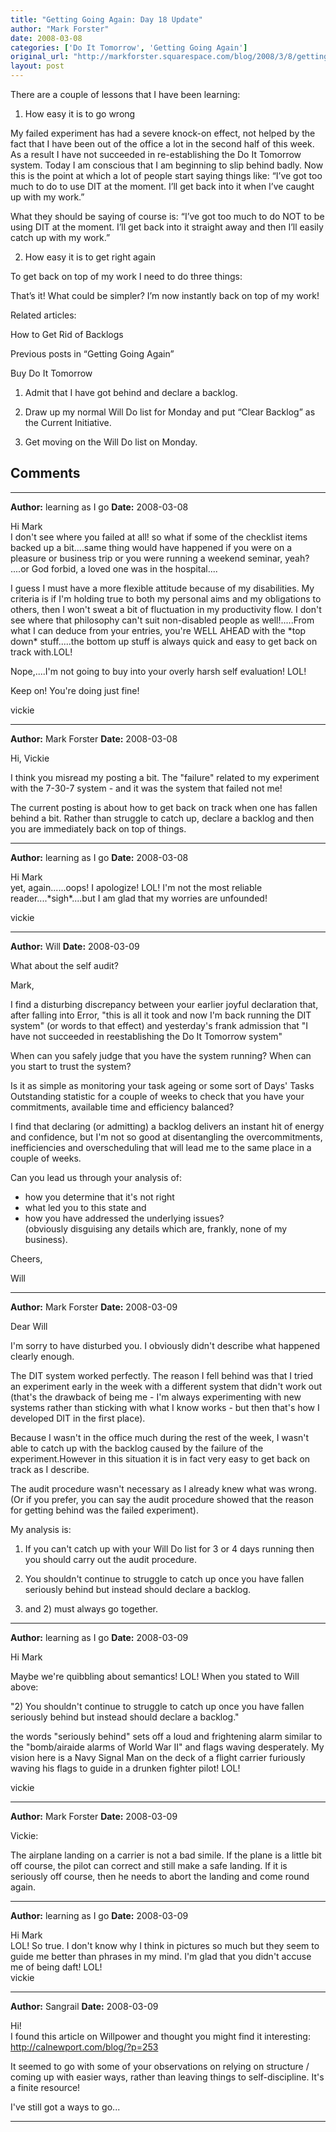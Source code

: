 ```yaml
---
title: "Getting Going Again: Day 18 Update"
author: "Mark Forster"
date: 2008-03-08
categories: ['Do It Tomorrow', 'Getting Going Again']
original_url: "http://markforster.squarespace.com/blog/2008/3/8/getting-going-again-day-18-update.html"
layout: post
---
```


There are a couple of lessons that I have been learning:

1) How easy it is to go wrong

My failed experiment has had a severe knock-on effect, not helped by the fact that I have been out of the office a lot in the second half of this week. As a result I have not succeeded in re-establishing the Do It Tomorrow system. Today I am conscious that I am beginning to slip behind badly. Now this is the point at which a lot of people start saying things like: “I’ve got too much to do to use DIT at the moment. I’ll get back into it when I’ve caught up with my work.”

What they should be saying of course is: “I’ve got too much to do NOT to be using DIT at the moment. I’ll get back into it straight away and then I’ll easily catch up with my work.”

2) How easy it is to get right again

To get back on top of my work I need to do three things:

That’s it! What could be simpler? I’m now instantly back on top of my work!

Related articles:

How to Get Rid of Backlogs

Previous posts in “Getting Going Again”

Buy Do It Tomorrow

1. Admit that I have got behind and declare a backlog.

2. Draw up my normal Will Do list for Monday and put “Clear Backlog” as the Current Initiative.

3. Get moving on the Will Do list on Monday.


## Comments

---

**Author:** learning as I go
**Date:** 2008-03-08

Hi Mark  
I don't see where you failed at all! so what if some of the checklist items backed up a bit....same thing would have happened if you were on a pleasure or business trip or you were running a weekend seminar, yeah? ....or God forbid, a loved one was in the hospital....  
  
I guess I must have a more flexible attitude because of my disabilities. My criteria is if I'm holding true to both my personal aims and my obligations to others, then I won't sweat a bit of fluctuation in my productivity flow. I don't see where that philosophy can't suit non-disabled people as well!.....From what I can deduce from your entries, you're WELL AHEAD with the \*top down\* stuff.....the bottom up stuff is always quick and easy to get back on track with.LOL!  
  
Nope,....I'm not going to buy into your overly harsh self evaluation! LOL!  
  
Keep on! You're doing just fine!  
  
vickie

---

**Author:** Mark Forster
**Date:** 2008-03-08

Hi, Vickie  
  
I think you misread my posting a bit. The "failure" related to my experiment with the 7-30-7 system - and it was the system that failed not me!  
  
The current posting is about how to get back on track when one has fallen behind a bit. Rather than struggle to catch up, declare a backlog and then you are immediately back on top of things.

---

**Author:** learning as I go
**Date:** 2008-03-08

Hi Mark  
yet, again......oops! I apologize! LOL! I'm not the most reliable reader....\*sigh\*....but I am glad that my worries are unfounded!  
  
vickie

---

**Author:** Will
**Date:** 2008-03-09

What about the self audit?  
  
Mark,  
  
I find a disturbing discrepancy between your earlier joyful declaration that, after falling into Error, "this is all it took and now I'm back running the DIT system" (or words to that effect) and yesterday's frank admission that "I have not succeeded in reestablishing the Do It Tomorrow system"  
  
When can you safely judge that you have the system running? When can you start to trust the system?  
  
Is it as simple as monitoring your task ageing or some sort of Days' Tasks Outstanding statistic for a couple of weeks to check that you have your commitments, available time and efficiency balanced?  
  
I find that declaring (or admitting) a backlog delivers an instant hit of energy and confidence, but I'm not so good at disentangling the overcommitments, inefficiencies and overscheduling that will lead me to the same place in a couple of weeks.  
  
Can you lead us through your analysis of:   
- how you determine that it's not right  
- what led you to this state and   
- how you have addressed the underlying issues?  
(obviously disguising any details which are, frankly, none of my business).  
  
Cheers,  
  
Will

---

**Author:** Mark Forster
**Date:** 2008-03-09

Dear Will  
  
I'm sorry to have disturbed you. I obviously didn't describe what happened clearly enough.  
  
The DIT system worked perfectly. The reason I fell behind was that I tried an experiment early in the week with a different system that didn't work out (that's the drawback of being me - I'm always experimenting with new systems rather than sticking with what I know works - but then that's how I developed DIT in the first place).  
  
Because I wasn't in the office much during the rest of the week, I wasn't able to catch up with the backlog caused by the failure of the experiment.However in this situation it is in fact very easy to get back on track as I describe.  
  
The audit procedure wasn't necessary as I already knew what was wrong. (Or if you prefer, you can say the audit procedure showed that the reason for getting behind was the failed experiment).  
  
My analysis is:  
  
1) If you can't catch up with your Will Do list for 3 or 4 days running then you should carry out the audit procedure.  
  
2) You shouldn't continue to struggle to catch up once you have fallen seriously behind but instead should declare a backlog.  
  
1) and 2) must always go together.

---

**Author:** learning as I go
**Date:** 2008-03-09

Hi Mark  
  
Maybe we're quibbling about semantics! LOL! When you stated to Will above:  
  
"2) You shouldn't continue to struggle to catch up once you have fallen seriously behind but instead should declare a backlog."  
  
the words "seriously behind" sets off a loud and frightening alarm similar to the "bomb/airaide alarms of World War II" and flags waving desperately. My vision here is a Navy Signal Man on the deck of a flight carrier furiously waving his flags to guide in a drunken fighter pilot! LOL!  
  
vickie

---

**Author:** Mark Forster
**Date:** 2008-03-09

Vickie:  
  
The airplane landing on a carrier is not a bad simile. If the plane is a little bit off course, the pilot can correct and still make a safe landing. If it is seriously off course, then he needs to abort the landing and come round again.

---

**Author:** learning as I go
**Date:** 2008-03-09

Hi Mark  
LOL! So true. I don't know why I think in pictures so much but they seem to guide me better than phrases in my mind. I'm glad that you didn't accuse me of being daft! LOL!  
vickie

---

**Author:** Sangrail
**Date:** 2008-03-09

Hi!  
I found this article on Willpower and thought you might find it interesting:  
<http://calnewport.com/blog/?p=253>  
  
It seemed to go with some of your observations on relying on structure / coming up with easier ways, rather than leaving things to self-discipline. It's a finite resource!  
  
I've still got a ways to go...

---

